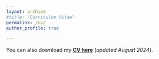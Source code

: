 ```yaml
---
layout: archive
#title: "Curriculum Vitae"
permalink: /cv/
author_profile: true

---
```


You can also download my [**CV here**](../files/Pan_Chen_CV.pdf) (*updated August 2024*).


<object data="../files/Pan_Chen_CV.pdf" width="1000" height="1000" type='application/pdf'></object>
